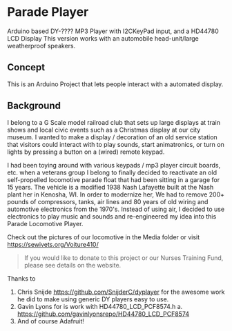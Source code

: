 # Parade Player
Arduino based DY-???? MP3 Player with I2CKeyPad input, and a HD44780 LCD Display 
This version works with an automobile head-unit/large weatherproof speakers.

## Concept

This is an Arduino Project that lets people interact with a automated display.

## Background
I belong to a G Scale model railroad club that sets up large displays at train shows and local civic events such as a Christmas display at our city museum.  I wanted to make a display / decoration of an old service station that visitors could interact with to play sounds, start animatronics, or turn on lights by pressing a button on a (wired) remote keypad.

I had been toying around with various keypads / mp3 player circuit boards, etc. when a veterans group I belong to finally decided to reactivate an old self-propelled locomotive parade float that had been sitting in a garage for 15 years.  The vehicle is a modified 1938 Nash Lafayette built at the Nash plant her in Kenosha, WI.  In order to modernize her, We had to remove 200+ pounds of compressors, tanks, air lines and 80 years of old wiring and automotive electronics from the 1970's.  Instead of using air, I decided to use electronics to play music and sounds and re-engineered my idea into this Parade Locomotive Player.

Check out the pictures of our locomotive in the Media folder or visit https://sewivets.org/Voiture410/ 

> If you would like to donate to this project or our Nurses Training Fund, please see details on the website.

Thanks to 
1. Chris Snijde https://github.com/SnijderC/dyplayer for the awesome work he did to make using generic DY players easy to use.
2. Gavin Lyons for is work with HD44780_LCD_PCF8574.h
  a. https://github.com/gavinlyonsrepo/HD44780_LCD_PCF8574
4. And of course Adafruit!
